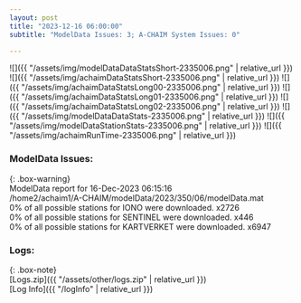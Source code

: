 ```yaml
---
layout: post
title: "2023-12-16 06:00:00"
subtitle: "ModelData Issues: 3; A-CHAIM System Issues: 0"

---
```


![]({{ "/assets/img/modelDataDataStatsShort-2335006.png" | relative_url }})
![]({{ "/assets/img/achaimDataStatsShort-2335006.png" | relative_url }})
![]({{ "/assets/img/achaimDataStatsLong00-2335006.png" | relative_url }})
![]({{ "/assets/img/achaimDataStatsLong01-2335006.png" | relative_url }})
![]({{ "/assets/img/achaimDataStatsLong02-2335006.png" | relative_url }})
![]({{ "/assets/img/modelDataDataStats-2335006.png" | relative_url }})
![]({{ "/assets/img/modelDataStationStats-2335006.png" | relative_url }})
![]({{ "/assets/img/achaimRunTime-2335006.png" | relative_url }})


### ModelData Issues:  
  
{: .box-warning}  
 ModelData report for 16-Dec-2023 06:15:16   
 /home2/achaim1/A-CHAIM/modelData/2023/350/06/modelData.mat   
 0% of all possible stations for IONO were downloaded. x2726   
 0% of all possible stations for SENTINEL were downloaded. x446   
 0% of all possible stations for KARTVERKET were downloaded. x6947   
  


### Logs:  
  
{: .box-note}  
[Logs.zip]({{ "/assets/other/logs.zip" | relative_url }})  
[Log Info]({{ "/logInfo" | relative_url }})  
